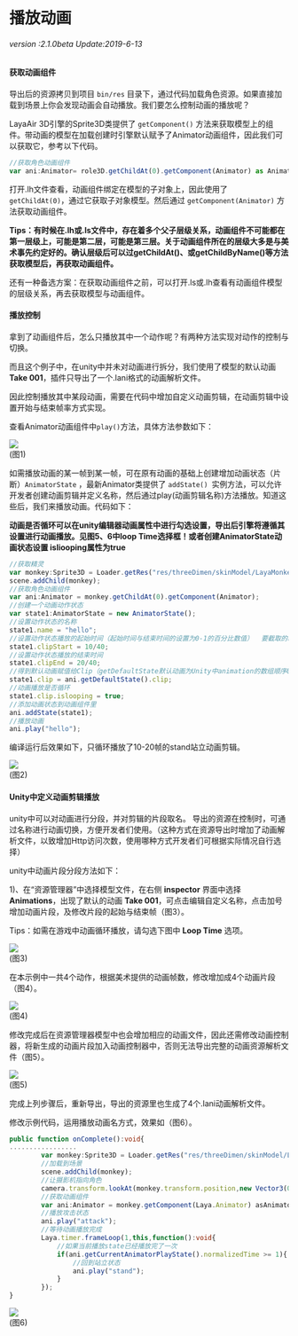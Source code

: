# 播放动画

###### *version :2.1.0beta   Update:2019-6-13*

#### 获取动画组件

导出后的资源拷贝到项目 `bin/res` 目录下，通过代码加载角色资源。如果直接加载到场景上你会发现动画会自动播放。我们要怎么控制动画的播放呢？

LayaAir 3D引擎的Sprite3D类提供了 `getComponent()` 方法来获取模型上的组件。带动画的模型在加载创建时引擎默认赋予了Animator动画组件，因此我们可以获取它，参考以下代码。

```typescript
//获取角色动画组件
var ani:Animator= role3D.getChildAt(0).getComponent(Animator) as Animator;
```

打开.lh文件查看，动画组件绑定在模型的子对象上，因此使用了 `getChildAt(0)`，通过它获取子对象模型。然后通过 `getComponent(Animator)` 方法获取动画组件。

**Tips：有时候在.lh或.ls文件中，存在着多个父子层级关系，动画组件不可能都在第一层级上，可能是第二层，可能是第三层。关于动画组件所在的层级大多是与美术事先约定好的。确认层级后可以过getChildAt()、或getChildByName()等方法获取模型后，再获取动画组件。**

还有一种备选方案：在获取动画组件之前，可以打开.ls或.lh查看有动画组件模型的层级关系，再去获取模型与动画组件。

#### 播放控制

拿到了动画组件后，怎么只播放其中一个动作呢？有两种方法实现对动作的控制与切换。

而且这个例子中，在unity中并未对动画进行拆分，我们使用了模型的默认动画 **Take 001**，插件只导出了一个.lani格式的动画解析文件。

因此控制播放其中某段动画，需要在代码中增加自定义动画剪辑，在动画剪辑中设置开始与结束帧率方式实现。

查看Animator动画组件中` play() `方法，具体方法参数如下：

![](img/1.png)<br>(图1)

如需播放动画的某一帧到某一帧，可在原有动画的基础上创建增加动画状态（片断）`AnimatorState` ，最新Animator类提供了 `addState() `实例方法，可以允许开发者创建动画剪辑并定义名称，然后通过play(动画剪辑名称)方法播放。知道这些后，我们来播放动画。代码如下：

**动画是否循环可以在unity编辑器动画属性中进行勾选设置，导出后引擎将遵循其设置进行动画播放。见图5、6中loop Time选择框！或者创建AnimatorState动画状态设置 isliooping属性为true**

```typescript
//获取精灵
var monkey:Sprite3D = Loader.getRes("res/threeDimen/skinModel/LayaMonkey/LayaMonkey.lh");
scene.addChild(monkey);
//获取角色动画组件
var ani:Animator = monkey.getChildAt(0).getComponent(Animator);
//创建一个动画动作状态
var state1:AnimatorState = new AnimatorState();
//设置动作状态的名称
state1.name = "hello";
//设置动作状态播放的起始时间（起始时间与结束时间的设置为0-1的百分比数值）  要截取的时间点 / 动画的总时长
state1.clipStart = 10/40;
//设置动作状态播放的结束时间
state1.clipEnd = 20/40;
//得到默认动画赋值给Clip（getDefaultState默认动画为Unity中animation的数组顺序0下标的动画）
state1.clip = ani.getDefaultState().clip;
//动画播放是否循环
state1.clip.islooping = true;
//添加动画状态到动画组件里
ani.addState(state1);
//播放动画
ani.play("hello");
```

编译运行后效果如下，只循环播放了10-20帧的stand站立动画剪辑。

![](img/2.gif)<br>(图2)

#### Unity中定义动画剪辑播放

unity中可以对动画进行分段，并对剪辑的片段取名。 导出的资源在控制时，可通过名称进行动画切换，方便开发者们使用。（这种方式在资源导出时增加了动画解析文件，以致增加Http访问次数，使用哪种方式开发者们可根据实际情况自行选择）

unity中动画片段分段方法如下：

1)、在“资源管理器”中选择模型文件，在右侧 **inspector** 界面中选择 **Animations**，出现了默认的动画 **Take 001**，可点击编辑自定义名称，点击加号增加动画片段，及修改片段的起始与结束帧（图3）。

Tips：如需在游戏中动画循环播放，请勾选下图中 **Loop Time** 选项。

![](img/3.png)<br>(图3)

在本示例中一共4个动作，根据美术提供的动画帧数，修改增加成4个动画片段（图4）。

![](img/4.png)<br>(图4)

修改完成后在资源管理器模型中也会增加相应的动画文件，因此还需修改动画控制器，将新生成的动画片段加入动画控制器中，否则无法导出完整的动画资源解析文件（图5）。

![](img/5.png)<br>(图5)

完成上列步骤后，重新导出，导出的资源里也生成了4个.lani动画解析文件。

修改示例代码，运用播放动画名方式，效果如（图6）。

```typescript
public function onComplete():void{
.................     
		var monkey:Sprite3D = Loader.getRes("res/threeDimen/skinModel/LayaMonkey/LayaMonkey.lh");
        //加载到场景
       	scene.addChild(monkey);
        //让摄影机指向角色
        camera.transform.lookAt(monkey.transform.position,new Vector3(0,1,0));
    	//获取动画组件
    	var ani:Animator = monkey.getComponent(Laya.Animator) asAnimator;
		//播放攻击状态
        ani.play("attack");
		//等待动画播放完成
        Laya.timer.frameLoop(1,this,function():void{
            //如果当前播放state已经播放完了一次
            if(ani.getCurrentAnimatorPlayState().normalizedTime >= 1){
                //回到站立状态
                ani.play("stand");
            } 
        });
}

```

![](img/6.gif)<br>(图6)
